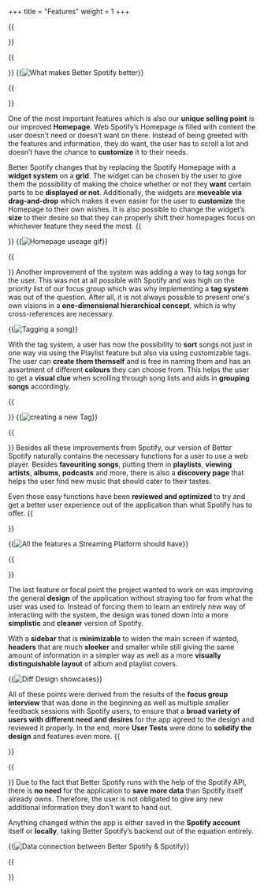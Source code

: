 +++
title = "Features"
weight = 1
+++


{{<section title="Main Difference" >}}

{{</section>}}
{{<image src="Diff-table.jpg" alt="What makes Better Spotify better" >}}

{{<section title="The Startpage" >}}

One of the most important features which is also our **unique selling point** is our improved **Homepage**. Web Spotify’s Homepage is filled with content the user doesn’t need or doesn’t want on there. Instead of being greeted with the features and information, they do want, the user has to scroll a lot and doesn’t have the chance to **customize** it to their needs. 

Better Spotify changes that by replacing the Spotify Homepage with a **widget system** on a **grid**. The widget can be chosen by the user to give them the possibility of making the choice whether or not they **want** certain parts to be **displayed or not**.
Additionally, the widgets are **moveable via drag-and-drop** which makes it even easier for the user to **customize** the Homepage to their own wishes. It is also possible to change the widget’s **size** to their desire so that they can properly shift their homepages focus on whichever feature they need the most. 
{{</section>}}
{{<image src="Homepage.gif" alt="Homepage useage gif" >}}


{{<section title="Tag System" >}}
Another improvement of the system was adding a way to tag songs for the user. This was not at all possible with Spotify and was high on the priority list of our focus group which was why implementing a **tag system** was out of the question. After all, it is not always possible to present one's own visions in a **one-dimensional hierarchical concept**, which is why cross-references are necessary.

{{<image src="TagSystem.gif" alt="Tagging a song" >}}

With the tag system, a user has now the possibility to **sort** songs not just in one way via using the Playlist feature but also via using customizable tags. The user can **create them themself** and is free in naming them and has an assortment of different **colours** they can choose from. This helps the user to get a **visual clue** when scrolling through song lists and aids in **grouping songs** accordingly. 

{{</section>}}
{{<image src="NewTag.jpg" alt="creating a new Tag" >}}



{{<section title="Generic streaming platform features">}}
Besides all these improvements from Spotify, our version of Better Spotify naturally contains the necessary functions for a user to use a web player. Besides **favouriting songs**, putting them in **playlists**, **viewing artists**, **albums**, **podcasts** and more, there is also a **discovery page** that helps the user find new music that should cater to their tastes. 

Even those easy functions have been **reviewed and optimized** to try and get a better user experience out of the application than what Spotify has to offer. 
{{</section>}}

{{<image src="GenericFeat.gif" alt="All the features a Streaming Platform should have" >}}

{{<section title="Sleek Design">}}

The last feature or focal point the project wanted to work on was improving the general **design** of the application without straying too far from what the user was used to. Instead of forcing them to learn an entirely new way of interacting with the system, the design was toned down into a more **simplistic** and **cleaner** version of Spotify. 

With a **sidebar** that is **minimizable** to widen the main screen if wanted, **headers** that are much **sleeker** and smaller while still giving the same amount of information in a simpler way as well as a more **visually distinguishable layout** of album and playlist covers. 

{{<image src="Design.gif" alt="Diff Design showcases" >}}

All of these points were derived from the results of the **focus group interview** that was done in the beginning as well as multiple smaller feedback sessions with Spotify users, to ensure that a **broad variety of users with different need and desires** for the app agreed to the design and reviewed it properly. In the end, more **User Tests** were done to **solidify the design** and features even more.
{{</section>}}



{{<section title="Data Storage">}}
Due to the fact that Better Spotify runs with the help of the Spotify API, there is **no need** for the application to **save more data** than Spotify itself already owns. Therefore, the user is not obligated to give any new additional information they don’t want to hand out.

Anything changed within the app is either saved in the **Spotify account** itself or **locally**, taking Better Spotify’s backend out of the equation entirely. 

{{<image src="data.jpg" alt="Data connection between Better Spotify & Spotify" >}}

{{</section>}}
